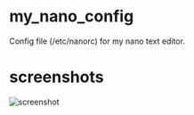 # my_nano_config
Config file (/etc/nanorc) for my nano text editor.


# screenshots
![screenshot]([https://cloud.githubusercontent.com/assets/8057201/11761525/ae06f0ca-a0c6-11e5-819d-5610b25f6ef4.gif](https://github.com/CollinseyNyaga/my_nano_config/blob/main/screenshots/cap1))
